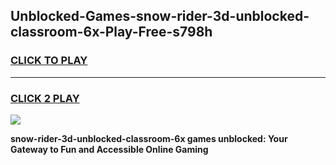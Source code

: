 
## Unblocked-Games-snow-rider-3d-unblocked-classroom-6x-Play-Free-s798h
<h3>
<a href="https://premium76.site?title=snow-rider-3d-unblocked-classroom-6x&ref=17A">CLICK TO PLAY</a></h3>
<hr>

<h3>
<a href="https://premium76.site?title=snow-rider-3d-unblocked-classroom-6x&ref=17A">CLICK 2 PLAY</a>
  
</h3>

<a href="https://premium76.site?title=snow-rider-3d-unblocked-classroom-6x&ref=17A"><img src="https://clearcache.store/games.png"></a>


**snow-rider-3d-unblocked-classroom-6x games unblocked: Your Gateway to Fun and Accessible Online Gaming**
